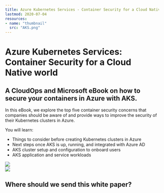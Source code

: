 ```yaml
---
title: Azure Kubernetes Services - Container Security for a Cloud Native World
lastmod: 2020-07-04
resources:
- name: "thumbnail"
  src: "AKS.png"
---
```



<div class="landing-page">
    <!-- hero -->
    <div class="hero jumbotron reading-landing jumbotron-fluid">
        <div class="container-fluid">
            <div class="row">
                <div class="col-xl-6 offset-xl-2 col-lg-10 offset-lg-1 col-md-12">
                    <h1 class="display-4">Azure Kubernetes Services: Container Security for a Cloud Native world</h1>
                </div>
            </div>
        </div>
    </div>
    <div class="main-content">
        <div class="row">
            <div class="col-xl-4 offset-xl-2 without-bottom-line">
                <div class="workshop-prerequisites">
                    <h2>A CloudOps and Microsoft eBook on how to secure your containers in Azure with AKS.</h2>                             
                    <p>In this eBook, we explore the top five container security concerns that companies should be aware of and provide ways to improve the security of their Kubernetes clusters in Azure.</p>
                    <p>You will learn:</p>
                    <ul class="dashes">
                    <li>Things to consider before creating Kubernetes clusters in Azure</li>
                    <li>Next steps once AKS is up, running, and integrated with Azure AD</li>
                    <li>AKS cluster setup and configuration to onboard users</li>
                    <li>AKS application and service workloads</li>
                    </ul>
                </div>
            </div>
                <div class="col-xl-4 offset-xl-0 white-paper-image">
                <img src="/images/white-papers/azure-kubernetes-services.png">
            </div>
        </div>
            </div>
        </div>
    </div>
    <!-- contact us -->
    <div class="contact-us-card">
        <div class="row">
            <div class="col-xl-8 offset-xl-2 col-lg-10 offset-lg-1 col-md-12 col-sm-12 col-xs-12">
                <img src="/images/single-line-arrows.png">
            </div>
            <div
                class="col-xl-3 offset-xl-3 col-lg-3 offset-lg-1 col-md-10 offset-md-1 col-sm-10 offset-sm-1 col-xs-12">
                <h2>Where should we send this white paper?</h2>
            </div>
            <div
                class="col-xl-5 offset-xl-0 col-lg-6 offset-lg-1 col-md-8 offset-md-2 col-sm-10 offset-sm-1 col-xs-12 general-contact-form">
                <!--[if lte IE 8]>
<script charset="utf-8" type="text/javascript" src="//js.hsforms.net/forms/v2-legacy.js"></script>
<![endif]-->
<script charset="utf-8" type="text/javascript" src="//js.hsforms.net/forms/v2.js"></script>
<script>
  hbspt.forms.create({
	portalId: "732832",
	formId: "e9c552c4-5a8d-4a96-aa5c-be9542bbc926"
});
</script>
            </div>
        </div>
    </div>
</div>